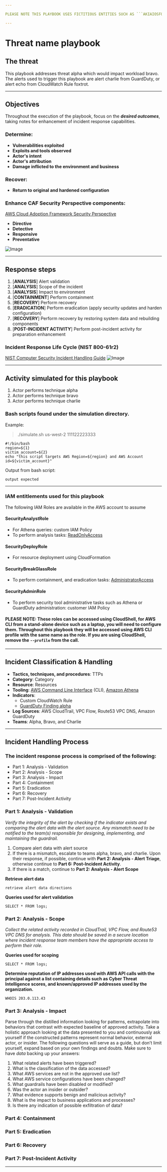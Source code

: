 ```yaml
---

PLEASE NOTE THIS PLAYBOOK USES FICTITIOUS ENTITIES SUCH AS ```AKIAIOSFODNN7EXAMPLE``` FOR *IAM ACCESS KEY ID*, ```198.51.100.77``` FOR *IP ADDRESS*, AND ARBITRARY *DATE RANGES* FOR ATHENA QUERIES AND AWS CLI COMMANDS. YOU WILL NEED TO REPLACE THOSE WITH ACTUALS FROM THE AWS ACCOUNT YOU ARE USING. 

---
```



# Threat name playbook

## The threat

[//]: # (Describe the threat this playbook addresses)

This playbook addresses threat alpha which would impact workload bravo. The alerts used to trigger this playbook are alert charlie from GuardDuty, or alert echo from CloudWatch Rule foxtrot. 

* * *

## Objectives

[//]: # (replace with your own words what are the expected outcomes by running this playbook)

Throughout the execution of the playbook, focus on the _***desired outcomes***_, taking notes for enhancement of incident response capabilities.

### Determine: 

* **Vulnerabilities exploited**
* **Exploits and tools observed**
* **Actor's intent**
* **Actor's attribution**
* **Damage inflicted to the environment and business**

### Recover:

* **Return to original and hardened configuration**

### Enhance CAF Security Perspective components:
[AWS Cloud Adoption Framework Security Perspective](https://d0.awsstatic.com/whitepapers/AWS_CAF_Security_Perspective.pdf)
* **Directive**
* **Detective**
* **Responsive**
* **Preventative**

![Image](images/aws_caf.png)
* * *

## Response steps

[//]: # (write down the steps to be taken labeling according to NIST 800-61r2 incident response life-cycle)

1. [**ANALYSIS**] Alert validation
2. [**ANALYSIS**] Scope of the incident
3. [**ANALYSIS**] Impact to environment
4. [**CONTAINMENT**] Perform containment
5. [**RECOVERY**] Perform recovery
6. [**ERADICATION**] Perform eradication (apply security updates and harden configuration)
7. [**RECOVERY**] Perform recovery by restoring system data and rebuilding components
8. [**POST-INCIDENT ACTIVITY**] Perform post-incident activity for preparation enhancement

### Incident Response Life Cycle (NIST 800-61r2)
[NIST Computer Security Incident Handling Guide](https://nvlpubs.nist.gov/nistpubs/SpecialPublications/NIST.SP.800-61r2.pdf)
![Image](images/nist_life_cycle.png)

* * *

## Activity simulated for this playbook

[//]: # (describe how the alerts can be simulated for playbook validation purposes)

1. Actor performs technique alpha
2. Actor performs technique bravo
3. Actor performs technique charlie

### Bash scripts found under the simulation directory. 

Example:

> ./simulate.sh us-west-2 111122223333 

```
#!/bin/bash
region=${1}
victim_account=${2}
echo "this script targets AWS Region=${region} and AWS Account id=${victim_account}"
```
Output from bash script:

```
output expected
```

* * *

### IAM entitlements used for this playbook

The following IAM Roles are available in the AWS account to assume

#### SecurityAnalystRole
- For Athena queries: custom IAM Policy
- To perform analysis tasks: [ReadOnlyAccess](https://console.aws.amazon.com/iam/home#policies/arn:aws:iam::aws:policy/ReadOnlyAccess) 

#### SecurityDeployRole
- For resource deployment using CloudFormation

#### SecurityBreakGlassRole
- To perform containment, and eradication tasks: [AdministratorAccess](https://console.aws.amazon.com/iam/home#policies/arn:aws:iam::aws:policy/AdministratorAccess)

#### SecurityAdminRole
- To perform security tool administrative tasks such as Athena or GuardDuty administration: customer IAM Policy

#### PLEASE NOTE: These roles can be accessed using CloudShell, for AWS CLI from a stand-alone device such as a laptop, you will need to configure them. Throughout this playbook they will be accessed using AWS CLI profile with the same name as the role. If you are using CloudShell, remove the `--profile` from the call.  

* * *

## Incident Classification & Handling

[//]: # (categorize the incident according to your organization's standards)

* **Tactics, techniques, and procedures**: TTPs
* **Category**: Category
* **Resource**: Resources
* **Tooling**: [AWS Command Line Interface](https://docs.aws.amazon.com/cli/latest/index.html) (CLI), [Amazon Athena](https://docs.aws.amazon.com/athena/latest/ug/querying-AWS-service-logs.html)
* **Indicators**: 
    * Custom CloudWatch Rule
    * [GuardDuty Finding alpha](https://docs.aws.amazon.com/guardduty/latest/ug/guardduty_finding-types-active.html)
* **Log Sources**: AWS CloudTrail, VPC Flow, Route53 VPC DNS, Amazon GuardDuty
* **Teams**: Alpha, Bravo, and Charlie

* * *

## Incident Handling Process

### The incident response process is comprised of the following:

[//]: # (Detail the 'response steps' previously outlined)

* Part 1: Analysis - Validation
* Part 2: Analysis - Scope
* Part 3: Analysis - Impact
* Part 4: Containment
* Part 5: Eradication
* Part 6: Recovery 
* Part 7: Post-Incident Activity

### Part 1: Analysis - Validation

[//]: # (validate alert)

*Verify the integrity of the alert by checking if the indicator exists and comparing the alert data with the alert source. Any mismatch need to be notified to the team(s) responsible for designing, implementing, and maintaining the guardrail.* 

1. Compare alert data with alert source
3. If there is a mismatch, escalate to teams alpha, bravo, and charlie. Upon their response, if possible, continue with **Part 2: Analysis - Alert Triage**, otherwise continue to **Part 6: Post-Incident Activity**.
5. If there is a match, continue to **Part 2: Analysis - Alert Scope**


**Retrieve alert data**

[//]: # (describe how to retrieve the alert data to compare with the alert source)

```
retrieve alert data directions
```

**Queries used for alert validation**

```
SELECT * FROM logs;

```

### Part 2: Analysis - Scope

[//]: # (consolidate the list of all AWS resources affected)

*Collect the related activity recorded in CloudTrail, VPC Flow, and Route53 VPC DNS for analysis. This data should be saved in a secure location where incident response team members have the appropriate access to perform their role.*

**Queries used for scoping**

```
SELECT * FROM logs;

```

[//]: # (check source IP addresses against threat intelligence field)

**Determine reputation of IP addresses used with AWS API calls with the principal against a list containing details such as Cyber Threat Intelligence scores, and known/approved IP addresses used by the organization.** 


```
WHOIS 203.0.113.43
```

### Part 3: Analysis - Impact

[//]: # (analyze the information gathered throughout scoping)

Parse through the distilled information looking for patterns, extrapolate into behaviors that contrast with expected baseline of approved activity. Take a holistic approach looking at the data presented to you and continuously ask yourself if the constructed patterns represent normal behavior, external actor, or insider. The following questions will serve as a guide, but don’t limit yourself, expand based on your own findings and doubts. Make sure to have *data* backing up your answers:

1. What related alerts have been triggered?
2. What is the classification of the data accessed?
3. What AWS services are not in the approved use list?
4. What AWS service configurations have been changed?
5. What guardrails have been disabled or modified?
6. Was the actor an insider or outsider?
7. What evidence supports benign and malicious activity?
8. What is the impact to business applications and processes?
9. Is there any indication of possible exfiltration of data?

### Part 4: Containment

[//]: # (prevent further damage to the environment and business processes)

### Part 5: Eradication

[//]: # (destroy all components configured by the actor)

### Part 6: Recovery 

[//]: # (restore configuration from backup and rebuild components as needed)

### Part 7: Post-Incident Activity

[//]: # (review all notes taken during the incident, submit for review proposed changes to enhance the security posture and incident response capabilities)


* * *
